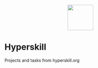 <p align="center">
    <a href="https://hyperskill.org/profile/625195">
        <img height=85 src="https://pbs.twimg.com/profile_images/1178993368631795714/eXZSeIa-_400x400.jpg">
    </a>
</p>


# Hyperskill
Projects and tasks from hyperskill.org
